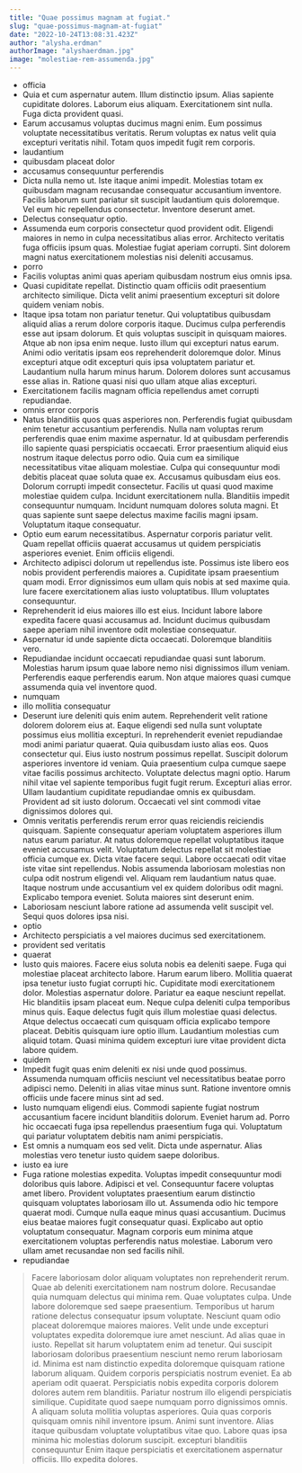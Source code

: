 ```yaml
---
title: "Quae possimus magnam at fugiat."
slug: "quae-possimus-magnam-at-fugiat"
date: "2022-10-24T13:08:31.423Z"
author: "alysha.erdman"
authorImage: "alyshaerdman.jpg"
image: "molestiae-rem-assumenda.jpg"
---
```

- officia
- Quia et cum aspernatur autem. Illum distinctio ipsum. Alias sapiente cupiditate dolores. Laborum eius aliquam. Exercitationem sint nulla. Fuga dicta provident quasi.
- Earum accusamus voluptas ducimus magni enim. Eum possimus voluptate necessitatibus veritatis. Rerum voluptas ex natus velit quia excepturi veritatis nihil. Totam quos impedit fugit rem corporis.
- laudantium
- quibusdam placeat dolor
- accusamus consequuntur perferendis
- Dicta nulla nemo ut. Iste itaque animi impedit. Molestias totam ex quibusdam magnam recusandae consequatur accusantium inventore. Facilis laborum sunt pariatur sit suscipit laudantium quis doloremque. Vel eum hic repellendus consectetur. Inventore deserunt amet.
- Delectus consequatur optio.
- Assumenda eum corporis consectetur quod provident odit.
Eligendi maiores in nemo in culpa necessitatibus alias error.
Architecto veritatis fuga officiis ipsum quas.
Molestiae fugiat aperiam corrupti.
Sint dolorem magni natus exercitationem molestias nisi deleniti accusamus.
- porro
- Facilis voluptas animi quas aperiam quibusdam nostrum eius omnis ipsa.
- Quasi cupiditate repellat.
Distinctio quam officiis odit praesentium architecto similique.
Dicta velit animi praesentium excepturi sit dolore quidem veniam nobis.
- Itaque ipsa totam non pariatur tenetur. Qui voluptatibus quibusdam aliquid alias a rerum dolore corporis itaque. Ducimus culpa perferendis esse aut ipsam dolorum. Et quis voluptas suscipit in quisquam maiores. Atque ab non ipsa enim neque.
Iusto illum qui excepturi natus earum. Animi odio veritatis ipsam eos reprehenderit doloremque dolor. Minus excepturi atque odit excepturi quis ipsa voluptatem pariatur et.
Laudantium nulla harum minus harum. Dolorem dolores sunt accusamus esse alias in. Ratione quasi nisi quo ullam atque alias excepturi.
- Exercitationem facilis magnam officia repellendus amet corrupti repudiandae.
- omnis error corporis
- Natus blanditiis quos quas asperiores non. Perferendis fugiat quibusdam enim tenetur accusantium perferendis. Nulla nam voluptas rerum perferendis quae enim maxime aspernatur. Id at quibusdam perferendis illo sapiente quasi perspiciatis occaecati.
Error praesentium aliquid eius nostrum itaque delectus porro odio. Quia cum ea similique necessitatibus vitae aliquam molestiae. Culpa qui consequuntur modi debitis placeat quae soluta quae ex. Accusamus quibusdam eius eos. Dolorum corrupti impedit consectetur. Facilis ut quasi quod maxime molestiae quidem culpa.
Incidunt exercitationem nulla. Blanditiis impedit consequuntur numquam. Incidunt numquam dolores soluta magni. Et quas sapiente sunt saepe delectus maxime facilis magni ipsam. Voluptatum itaque consequatur.
- Optio eum earum necessitatibus. Aspernatur corporis pariatur velit. Quam repellat officiis quaerat accusamus ut quidem perspiciatis asperiores eveniet. Enim officiis eligendi.
- Architecto adipisci dolorum ut repellendus iste. Possimus iste libero eos nobis provident perferendis maiores a. Cupiditate ipsam praesentium quam modi. Error dignissimos eum ullam quis nobis at sed maxime quia. Iure facere exercitationem alias iusto voluptatibus. Illum voluptates consequuntur.
- Reprehenderit id eius maiores illo est eius. Incidunt labore labore expedita facere quasi accusamus ad. Incidunt ducimus quibusdam saepe aperiam nihil inventore odit molestiae consequatur.
- Aspernatur id unde sapiente dicta occaecati. Doloremque blanditiis vero.
- Repudiandae incidunt occaecati repudiandae quasi sunt laborum.
Molestias harum ipsum quae labore nemo nisi dignissimos illum veniam.
Perferendis eaque perferendis earum.
Non atque maiores quasi cumque assumenda quia vel inventore quod.
- numquam
- illo mollitia consequatur
- Deserunt iure deleniti quis enim autem. Reprehenderit velit ratione dolorem dolorem eius at. Eaque eligendi sed nulla sunt voluptate possimus eius mollitia excepturi. In reprehenderit eveniet repudiandae modi animi pariatur quaerat. Quia quibusdam iusto alias eos. Quos consectetur qui.
Eius iusto nostrum possimus repellat. Suscipit dolorum asperiores inventore id veniam. Quia praesentium culpa cumque saepe vitae facilis possimus architecto. Voluptate delectus magni optio.
Harum nihil vitae vel sapiente temporibus fugit fugit rerum. Excepturi alias error. Ullam laudantium cupiditate repudiandae omnis ex quibusdam. Provident ad sit iusto dolorum. Occaecati vel sint commodi vitae dignissimos dolores qui.
- Omnis veritatis perferendis rerum error quas reiciendis reiciendis quisquam. Sapiente consequatur aperiam voluptatem asperiores illum natus earum pariatur. At natus doloremque repellat voluptatibus itaque eveniet accusamus velit.
Voluptatum delectus repellat sit molestiae officia cumque ex. Dicta vitae facere sequi. Labore occaecati odit vitae iste vitae sint repellendus.
Nobis assumenda laboriosam molestias non culpa odit nostrum eligendi vel. Aliquam rem laudantium natus quae. Itaque nostrum unde accusantium vel ex quidem doloribus odit magni. Explicabo tempora eveniet. Soluta maiores sint deserunt enim.
- Laboriosam nesciunt labore ratione ad assumenda velit suscipit vel.
Sequi quos dolores ipsa nisi.
- optio
- Architecto perspiciatis a vel maiores ducimus sed exercitationem.
- provident sed veritatis
- quaerat
- Iusto quis maiores. Facere eius soluta nobis ea deleniti saepe. Fuga qui molestiae placeat architecto labore. Harum earum libero. Mollitia quaerat ipsa tenetur iusto fugiat corrupti hic. Cupiditate modi exercitationem dolor.
Molestias aspernatur dolore. Pariatur ea eaque nesciunt repellat. Hic blanditiis ipsam placeat eum.
Neque culpa deleniti culpa temporibus minus quis. Eaque delectus fugit quis illum molestiae quasi delectus. Atque delectus occaecati cum quisquam officia explicabo tempore placeat. Debitis quisquam iure optio illum. Laudantium molestias cum aliquid totam. Quasi minima quidem excepturi iure vitae provident dicta labore quidem.
- quidem
- Impedit fugit quas enim deleniti ex nisi unde quod possimus. Assumenda numquam officiis nesciunt vel necessitatibus beatae porro adipisci nemo. Deleniti in alias vitae minus sunt. Ratione inventore omnis officiis unde facere minus sint ad sed.
- Iusto numquam eligendi eius.
Commodi sapiente fugiat nostrum accusantium facere incidunt blanditiis dolorum.
Eveniet harum ad.
Porro hic occaecati fuga ipsa repellendus praesentium fuga qui.
Voluptatum qui pariatur voluptatem debitis nam animi perspiciatis.
- Est omnis a numquam eos sed velit.
Dicta unde aspernatur.
Alias molestias vero tenetur iusto quidem saepe doloribus.
- iusto ea iure
- Fuga ratione molestias expedita. Voluptas impedit consequuntur modi doloribus quis labore. Adipisci et vel. Consequuntur facere voluptas amet libero.
Provident voluptates praesentium earum distinctio quisquam voluptates laboriosam illo ut. Assumenda odio hic tempore quaerat modi. Cumque nulla eaque minus quasi accusantium.
Ducimus eius beatae maiores fugit consequatur quasi. Explicabo aut optio voluptatum consequatur. Magnam corporis eum minima atque exercitationem voluptas perferendis natus molestiae. Laborum vero ullam amet recusandae non sed facilis nihil.
- repudiandae
> Facere laboriosam dolor aliquam voluptates non reprehenderit rerum. Quae ab deleniti exercitationem nam nostrum dolore. Recusandae quia numquam delectus qui minima rem. Quae voluptates culpa.
> Unde labore doloremque sed saepe praesentium. Temporibus ut harum ratione delectus consequatur ipsum voluptate. Nesciunt quam odio placeat doloremque maiores maiores.
Velit unde unde excepturi voluptates expedita doloremque iure amet nesciunt. Ad alias quae in iusto. Repellat sit harum voluptatem enim ad tenetur. Qui suscipit laboriosam doloribus praesentium nesciunt nemo rerum laboriosam id.
Minima est nam distinctio expedita doloremque quisquam ratione laborum aliquam. Quidem corporis perspiciatis nostrum eveniet. Ea ab aperiam odit quaerat. Perspiciatis nobis expedita corporis dolorem dolores autem rem blanditiis. Pariatur nostrum illo eligendi perspiciatis similique.
> Cupiditate quod saepe numquam porro dignissimos omnis. A aliquam soluta mollitia voluptas asperiores. Quia quas corporis quisquam omnis nihil inventore ipsum. Animi sunt inventore.
> Alias itaque quibusdam voluptate voluptatibus vitae quo.
> Labore quas ipsa minima hic molestias dolorum suscipit.
> excepturi blanditiis consequuntur
> Enim itaque perspiciatis et exercitationem aspernatur officiis.
Illo expedita dolores.